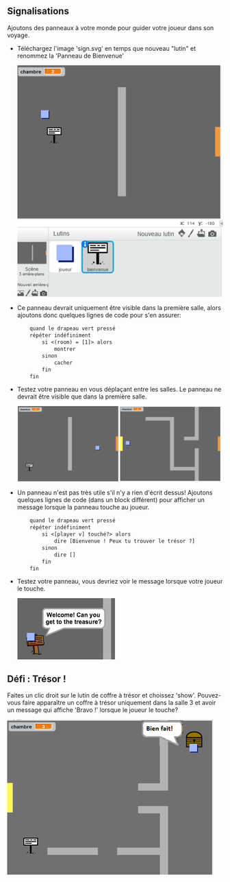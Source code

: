 ## Signalisations

Ajoutons des panneaux à votre monde pour guider votre joueur dans son voyage.

+ Téléchargez l'image 'sign.svg' en temps que nouveau "lutin" et renommez la 'Panneau de Bienvenue'

	![screenshot](images/world-sign.png)
+ Ce panneau devrait uniquement être visible dans la première salle, alors ajoutons donc quelques lignes de code pour s'en assurer:

	```blocks
		quand le drapeau vert pressé
		répéter indéfiniment
   			si <(room) = [1]> alors
      			montrer
   			sinon
      			cacher
  			fin
		fin
	```

+ Testez votre panneau en vous déplaçant entre les salles. Le panneau ne devrait être visible que dans la première salle.

	![screenshot](images/world-sign-test.png)

+ Un panneau n'est pas très utile s'il n'y a rien d'écrit dessus! Ajoutons quelques lignes de code (dans un block différent) pour afficher un message lorsque la panneau touche au joueur.

	```blocks
		quand le drapeau vert pressé
		répéter indéfiniment
   			si <[player v] touché?> alors
      			dire [Bienvenue ! Peux tu trouver le trésor ?]
   			sinon
      			dire []
   			fin
		fin
	```

+ Testez votre panneau, vous devriez voir le message lorsque votre joueur le touche.

	![screenshot](images/world-sign-test2.png)

## Défi : Trésor ! 
Faites un clic droit sur le lutin de coffre à trésor et choissez 'show'. Pouvez-vous faire apparaître un coffre à trésor uniquement dans la salle 3 et avoir un message qui affiche 'Bravo !' lorsque le joueur le touche?

![screenshot](images/world-treasure.png)
